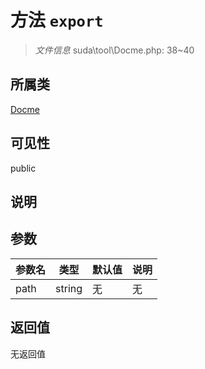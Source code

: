 # 方法 `export`

> *文件信息* suda\tool\Docme.php: 38~40

## 所属类 

[Docme](../Docme.md)

## 可见性

 public 

## 说明



## 参数


| 参数名 | 类型 | 默认值 | 说明 |
|--------|-----|-------|-------|
| path |  string | 无 | 无 |



## 返回值

无返回值
